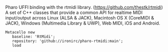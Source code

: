 Pharo UFFI binding with the rtmidi library. (https://github.com/thestk/rtmidi)
A set of C++ classes that provide a common API for realtime MIDI input/output across Linux (ALSA & JACK), Macintosh OS X (CoreMIDI & JACK), Windows (Multimedia Library & UWP), Web MIDI, iOS and Android.


```Smalltalk
Metacello new
   baseline: 'RtMidi';
   repository: 'github://ironirc/pharo-rtmidi:main';
   load
```
